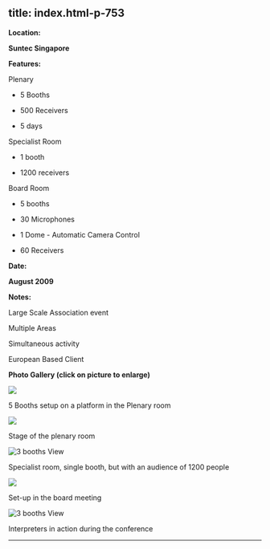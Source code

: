  title: index.html-p-753
----------------------------------------------------------

**Location:**

**Suntec Singapore**

**Features:**

Plenary

 - 5 Booths

 - 500 Receivers

 - 5 days

Specialist Room

 - 1 booth

 - 1200 receivers

Board Room

 - 5 booths

 - 30 Microphones

 - 1 Dome - Automatic Camera Control

 - 60 Receivers

**Date:**

**August 2009**

**Notes:**

Large Scale Association event

Multiple Areas

Simultaneous activity

European Based Client

**Photo Gallery (click on picture to enlarge)**

![ ](wp-content/uploads/2011/09/fdi-5booths-on-platform_s.jpg)

5 Booths setup on a platform in the Plenary room

![  ](wp-content/uploads/2011/09/fdi-planery-stage_s.jpg)

Stage of the plenary room

![3 booths View](wp-content/uploads/2011/09/fdi-specialist-room_s.jpg)

Specialist room, single booth, but with an audience of 1200 people

![ ](wp-content/uploads/2011/09/fdi-board-meeting-setup_s.jpg)

Set-up in the board meeting

![3 booths View](wp-content/uploads/2011/09/fdi-interpreters_s.jpg)

Interpreters in action during the conference




----------------------------------------------------------
